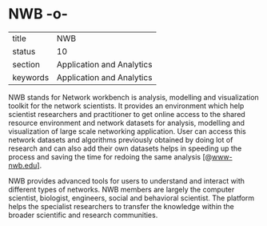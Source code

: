 # NWB -o-


|          |                           |
| -------- | ------------------------- |
| title    | NWB                       | 
| status   | 10                        |
| section  | Application and Analytics |
| keywords | Application and Analytics |



NWB stands for Network workbench is analysis, modelling and
visualization toolkit for the network scientists.  It provides an
environment which help scientist researchers and practitioner to get
online access to the shared resource environment and network datasets
for analysis, modelling and visualization of large scale networking
application.  User can access this network datasets and algorithms
previously obtained by doing lot of research and can also add their
own datasets helps in speeding up the process and saving the time for
redoing the same analysis [@www-nwb.edu].

NWB provides advanced tools for users to understand and interact with
different types of networks.  NWB members are largely the computer
scientist, biologist, engineers, social and behavioral scientist. The
platform helps the specialist researchers to transfer the knowledge
within the broader scientific and research communities.


  

